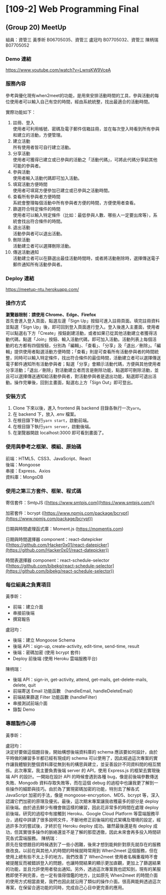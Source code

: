 # [109-2] Web Programming Final
## (Group 20) MeetUp
組員：資管三 黃季昕 B06705035、資管三 盧冠均 B07705032、資管三 陳柄瑞 B07705052

### Demo 連結
https://www.youtube.com/watch?v=LwnsKW9VceA

### 服務內容  
<!-- 參考與優化現有when2meet，主要功能為安排活動時間，參與活動的每位使用者可以輸入自己有空的時間，經由系統統整，找出最適合的活動時間。同時增加更貼近使用者需求的功能，比如：建立帳戶資料、filter排序、發送email通知等，並且改良UI/UX，提升使用者的體驗。 -->
參考與優化現有when2meet的功能，是用來安排活動時間的工具，參與活動的每位使用者可以輸入自己有空的時間，經由系統統整，找出最適合的活動時間。  

實際功能如下：  
1. 註冊、登入  
  使用者可利用帳號、密碼及電子郵件信箱註冊，並在每次登入時看到所有參與和建立的活動，方便管理。
2. 建立活動  
  所有使用者皆可自行建立活動。
3. 分享活動  
  使用者可獲得已建立或已參與的活動之「活動代碼」，可將此代碼分享給其他可能的參與者。
4. 參與活動  
  使用者輸入活動代碼即可加入活動。
5. 填寫活動方便時間  
  使用者可填寫方便參加已建立或已參與之活動時間。
6. 查看所有參與者方便時間  
  系統會整理每個活動中所有參與者方便的時間，方便使用者查看。
7. 篩選符合特定條件的時間  
  使用者可以輸入特定條件（比如：最低參與人數、哪些人一定要出席等），系統會找出符合條件的時間。
8. 退出活動  
  活動參與者可以退出活動。
9. 刪除活動  
  活動建立者可以選擇刪除活動。
10. 傳送活動通知  
  活動建立者可以在篩選出最佳活動時間時，或者將活動刪除時，選擇傳送電子郵件通知所有活動參與者。

### Deploy 連結
https://meetup-ntu.herokuapp.com/

### 操作方式
__瀏覽器限制：請使用 Chrome、Edge、Firefox__  
首先會進入登入頁面，點選左邊「Sign Up」按鈕可進入註冊頁面。填完註冊資料並點選「Sign Up」後，即可回到登入頁面進行登入。登入後進入主畫面，使用者可以點選右下方「Create」按鈕創建活動，或者如果已從其他活動建立者獲得活動代碼，點選「Join」按鈕、輸入活動代碼，即可加入活動。活動列表上每個活動的右方都有四個按鈕，分別為「編輯」、「查看」、「分享」及「退出／刪除」。「編輯」提供使用者點選活動方便時間；「查看」則是可查看所有活動參與者的時間統整，同時可以輸入特定條件，找出符合條件的最佳時間，活動建立者可以選擇傳送電子郵件通知所有活動參與者；點選「分享」會顯示活動代碼，方便與其他使用者分享活動；「退出／刪除」對活動建立者而言是刪除功能，點選即可刪除活動，並且可以選擇傳送通知給活動參與者，對活動參與者是退出功能，點選即可退出活動。操作完畢後，回到主畫面，點選右上方「Sign Out」即可登出。

### 安裝方式  
<!-- only in README -->
1. Clone 下來以後，進入 frontend 與 backend 目錄各執行一次`yarn`。
2. 在 backend 下，放入 .env 檔案。
3. 在根目錄下執行`yarn start`，啟動前端。
4. 在根目錄下執行`yarn server`，啟動後端。
5. 在瀏覽器開啟 localhost:3000 即可看到畫面了。

<!--### 其他說明-->

### 使用與參考之框架、模組、原始碼
前端：HTML5、CSS3、JavaScript、React  
後端：Mongoose  
串接：Express、Axios  
資料庫：MongoDB

### 使用之第三方套件、框架、程式碼
寄信套件：SmtpJS ([https://www.smtpjs.com](https://www.smtpjs.com/))

加密套件：bcrypt ([https://www.npmjs.com/package/bcrypt](https://www.npmjs.com/package/bcrypt))

日期與時間處理函式庫：Moment.js (https://momentjs.com)

日期與時間選擇器 component：react-datepicker ([https://github.com/Hacker0x01/react-datepicker](https://github.com/Hacker0x01/react-datepicker))

時間表選擇器 component：react-schedule-selector ([https://github.com/bibekg/react-schedule-selector](https://github.com/bibekg/react-schedule-selector))

### 每位組員之負責項目
<!-- only in README -->
黃季昕：  
- 前端：建立介面
- 串接前後端
- 撰寫報告

盧冠均：  
- 後端：建立 Mongoose Schema
- 後端 API：sign-up, create-activity, edit-time, send-time, result
- 後端：密碼加密 (使用 bcrypt 套件)
- Deploy 前後端 (使用 Heroku 雲端服務平台)  

陳柄瑞：  
- 後端 API：sign-in, get-activity, attend, get-mails, get-delete-mails, delete, quit
- 前端寄送 Email 功能函數 （handleEmail, handleDeleteEmail）
- 前端結果篩選 Filter 功能函數 (handleFilter)
- 串接測試前端介面
- 錄製 Demo

### 專題製作心得
黃季昕：  

盧冠均：  
決定好要做這個題目後，開始構想後端資料庫的 schema 應該要如何設計，由於平時做的練習多半都已經有現成的 schema 可以使用了，因此經過這次專案的實作讓我體驗到整個資料庫從無到有的構思與建立，並妥善設計不同資料間的相互關係。此次專案，我主要負責後端 server 的 API，使用 Express.js 的框架去實現後端 API 的設計。一開始在設計 API 的時候會遇到各種 bug，像是前後端參數傳送失敗、Mongodb 資料存取失敗等，而在這個 debug 的過程中也讓我更了解到一些操作的細節與技巧。由於為了實現密碼加密的功能，特別去了解各式 JavaScript 加密的手法，像是 mongoose-encryption、MD5、bcrypt 等，深入認識它們加密的原理及優劣。最後，這次期末專案讓我收穫最多的部分是 deploy 前後端。由於過去鮮少有機會做這樣的練習，因此花非常多的時間在處理 deploy 前後端，研究的過程中有接觸到 Heroku、Google Cloud Platform 等雲端服務平台，過程中詳讀了很多說明文件，不斷地修正前後端的程式架構及環境的設定，經過許多次的嘗試後，才終於在 Heroku deploy 成功。雖然最後還是有 deploy 成功，但其實很多操作的脈絡還並不是了解的那麼透徹，因此未來會再多投入時間研究各式雲端服務。
陳柄瑞：  
原先在發想題目的時候遇到了一些小困難，後來才想到能夠針對原先就存在的服務做改良。以前在與其他人約時間的時候就時常用到 When2meet 這個服務，但在使用上總有些不太上手的地方。我們改善了 When2meet 使用者名稱重複時不會被提醒反而被錯誤登入的問題，也讓時間結果的顯示更加直觀，更加上了篩選結果的功能，並且允許使用者發出通知。另外，透過這次專案我也認知到，現有的某服務即使不夠完善，也一定有值得借鑑的地方，比如原先 When2meet 的時間介面的使用方式相當直覺，我們也因此就沿用了類似的操作介面。很高興能夠透過這次專案，在保留合適功能的同時，完成自己心目中更完善的應用。


<!--
安裝方式/服務內容/心得/deploy連結/demo連結


PO 文的第一行請統一加上 [109-2] Web Programming Final 作為標題
專題題目名稱 // 前面請加上組別: (Group xx) Your Title
Demo 影片連結
描述這個服務在做什麼
Deployed 連結 (如有自己有安全性的疑慮，則可以不用在 FB 社團公告此項)
(如果有給 deployed 連結) 使用/操作方式 (含伺服器端以及使用者端)
(Optional, 如果你有另外建立一個開源的 repo) Github link (請不要給成你的 private wp1092 repo <= 別人看不到)
其他說明
使用與參考之框架/模組/原始碼
使用之第三方套件、框架、程式碼
專題製作心得-->
